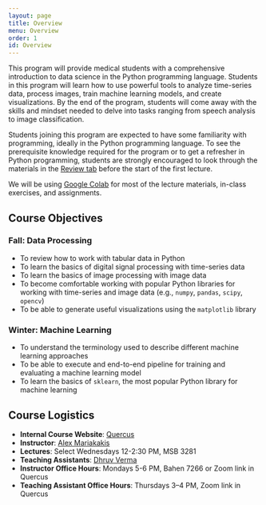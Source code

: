 ```yaml
---
layout: page
title: Overview
menu: Overview
order: 1
id: Overview
---
```


This program will provide medical students with a comprehensive introduction to data science in the Python programming language. 
Students in this program will learn how to use powerful tools to analyze time-series data, process images, train machine learning models, and create visualizations. 
By the end of the program, students will come away with the skills and mindset needed to delve into tasks ranging from speech analysis to image classification.

Students joining this program are expected to have some familiarity with programming, ideally in the Python programming language. To see the prerequisite knowledge required for the program or to get a refresher in Python programming, students are strongly encouraged to look through the materials in the [Review tab]({{site.url}}/review.html) before the start of the first lecture.

We will be using [Google Colab](https://colab.research.google.com/) for most of the lecture materials, in-class exercises, and assignments.

## Course Objectives

### Fall: Data Processing
- To review how to work with tabular data in Python
- To learn the basics of digital signal processing with time-series data
- To learn the basics of image processing with image data
- To become comfortable working with popular Python libraries for working with time-series and image data (e.g., `numpy`, `pandas`, `scipy`, `opencv`)
- To be able to generate useful visualizations using the `matplotlib` library

### Winter: Machine Learning
- To understand the terminology used to describe different machine learning approaches
- To be able to execute and end-to-end pipeline for training and evaluating a machine learning model
- To learn the basics of `sklearn`, the most popular Python library for machine learning

## Course Logistics
- **Internal Course Website**: [Quercus](https://q.utoronto.ca/courses/342394)
- **Instructor**: [Alex Mariakakis](https://mariakakis.github.io/)
- **Lectures**: Select Wednesdays 12-2:30 PM, MSB 3281
- **Teaching Assistants**: [Dhruv Verma](https://dhruv-verma.com/)
- **Instructor Office Hours**: Mondays 5-6 PM, Bahen 7266 or Zoom link in Quercus
- **Teaching Assistant Office Hours**: Thursdays 3–4 PM, Zoom link in Quercus